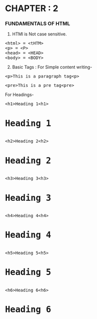 # CHAPTER : 2
### FUNDAMENTALS OF HTML
1. HTMl is Not case sensitive.
<pre>
&lthtml&gt = &lttHTM&gt
&ltp&gt = &ltP&gt
&lthead&gt = &ltHEAD&gt
&ltbody&gt = &ltBODY&gt
</pre>

2. Basic Tags :
For Simple content writing-
<pre>&ltp&gtThis is a paragraph tag&ltp&gt</pre>
<pre>&ltpre&gtThis is a pre tag&ltpre&gt</pre>
For Headings-
<pre>
&lth1&gtHeading 1&lth1&gt
<h1>Heading 1</h1>
&lth2&gtHeading 2&lth2&gt
<h1>Heading 2</h1>
&lth3&gtHeading 3&lth3&gt
<h1>Heading 3</h1>
&lth4&gtHeading 4&lth4&gt
<h1>Heading 4</h1>
&lth5&gtHeading 5&lth5&gt
<h1>Heading 5</h1>
&lth6&gtHeading 6&lth6&gt
<h1>Heading 6</h1>
</pre>